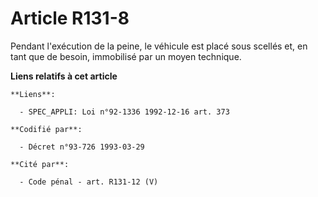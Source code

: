 # Article R131-8

Pendant l'exécution de la peine, le véhicule est placé sous scellés et, en tant que de besoin, immobilisé par un moyen
technique.

**Liens relatifs à cet article**

	**Liens**:

	  - SPEC_APPLI: Loi n°92-1336 1992-12-16 art. 373

	**Codifié par**:

	  - Décret n°93-726 1993-03-29

	**Cité par**:

	  - Code pénal - art. R131-12 (V)

